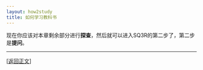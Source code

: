 ```yaml
---
layout: how2study
title: 如何学习教科书
---
```


现在你应该对本章剩余部分进行**探查**，然后就可以进入SQ3R的第二步了，第二步是**提问**。

***

[[返回正文](how2study_3.html#asw15)]
